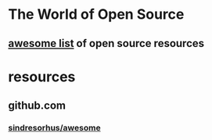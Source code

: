 # The World of Open Source

## [awesome list](awesome-opensource/#contents) of open source resources

# resources

## github.com

### [sindresorhus/awesome](github.com__sindresorhus__awesome/#contents)
